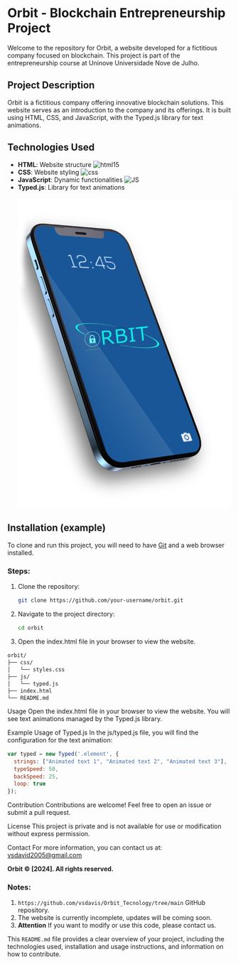 # Orbit - Blockchain Entrepreneurship Project

Welcome to the repository for Orbit, a website developed for a fictitious company focused on blockchain. This project is part of the entrepreneurship course at Uninove Universidade Nove de Julho.

## Project Description

Orbit is a fictitious company offering innovative blockchain solutions. This website serves as an introduction to the company and its offerings. It is built using HTML, CSS, and JavaScript, with the Typed.js library for text animations.

## Technologies Used

- **HTML**: Website structure <img alt="html15" src="https://img.shields.io/badge/HTML-239120?style=for-the-badge&logo=html5&logoColor=white" />
- **CSS**: Website styling <img alt="css" src="https://img.shields.io/badge/CSS-239120?&style=for-the-badge&logo=css3&logoColor=white" />
- **JavaScript**: Dynamic functionalities <img alt="JS" src="https://img.shields.io/badge/JavaScript-323330?style=for-the-badge&logo=javascript&logoColor=F7DF1E" />
- **Typed.js**: Library for text animations
  <br>
  <br>
  <img src="/orbit/img/celular.png"/>

## Installation (example)

To clone and run this project, you will need to have [Git](https://git-scm.com) and a web browser installed.

### Steps:

1. Clone the repository:
   ```sh
   git clone https://github.com/your-username/orbit.git
2. Navigate to the project directory:
   ```sh
   cd orbit

3. Open the index.html file in your browser to view the website.
```
orbit/
├── css/
│   └── styles.css
├── js/
│   └── typed.js
├── index.html
└── README.md
```
Usage
Open the index.html file in your browser to view the website. You will see text animations managed by the Typed.js library.

Example Usage of Typed.js
In the js/typed.js file, you will find the configuration for the text animation:
```javascript
var typed = new Typed('.element', {
  strings: ["Animated text 1", "Animated text 2", "Animated text 3"],
  typeSpeed: 50,
  backSpeed: 25,
  loop: true
});

```

Contribution
Contributions are welcome! Feel free to open an issue or submit a pull request.

License
This project is private and is not available for use or modification without express permission.

Contact
For more information, you can contact us at: vsdavid2005@gmail.com


**Orbit © [2024]. All rights reserved.**


### Notes:

1. `https://github.com/vsdavis/Orbit_Tecnology/tree/main` GitHub repository.
2. The website is currently incomplete, updates will be coming soon.
3. **Attention** If you want to modify or use this code, please contact us.

This `README.md` file provides a clear overview of your project, including the technologies used, installation and usage instructions, and information on how to contribute.
